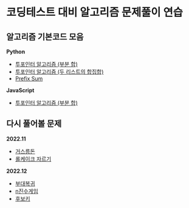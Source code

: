 # 코딩테스트 대비 알고리즘 문제풀이 연습

## 알고리즘 기본코드 모음
**Python**
- [투포인터 알고리즘 (부분 합)](https://github.com/shinwonse/coding-test/blob/main/%EC%95%8C%EA%B3%A0%EB%A6%AC%EC%A6%98-%EA%B8%B0%EB%B3%B8%EC%BD%94%EB%93%9C/TwoPointer.py)
- [투포인터 알고리즘 (두 리스트의 합집합)](https://github.com/shinwonse/coding-test/blob/main/%EC%95%8C%EA%B3%A0%EB%A6%AC%EC%A6%98-%EA%B8%B0%EB%B3%B8%EC%BD%94%EB%93%9C/TwoPointerMergeList.py)
- [Prefix Sum](https://github.com/shinwonse/coding-test/blob/main/%EC%95%8C%EA%B3%A0%EB%A6%AC%EC%A6%98-%EA%B8%B0%EB%B3%B8%EC%BD%94%EB%93%9C/PrefixSum.py)

**JavaScript**
- [투포인터 알고리즘 (부분 합)](https://github.com/shinwonse/coding-test/blob/main/%EC%95%8C%EA%B3%A0%EB%A6%AC%EC%A6%98-%EA%B8%B0%EB%B3%B8%EC%BD%94%EB%93%9C/TwoPointer.js)

## 다시 풀어볼 문제
**2022.11**
- [거스름돈](https://www.acmicpc.net/problem/14916)
- [롤케이크 자르기](https://school.programmers.co.kr/learn/courses/30/lessons/132265)

**2022.12**
- [부대복귀](https://school.programmers.co.kr/learn/courses/30/lessons/132266)
- [n진수게임](https://school.programmers.co.kr/learn/courses/30/lessons/17687)
- [후보키](https://school.programmers.co.kr/learn/courses/30/lessons/42890)
